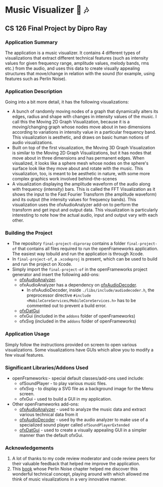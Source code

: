 # Music Visualizer :musical_note: :notes:
## CS 126 Final Project by Dipro Ray

### Application Summary
The application is a music visualizer. It contains 4 different types of visualizations that extract different technical features (such as intensity values for given frequency range, amplitude values, melody bands, rms etc.) from the audio, and uses this data to create visually appealing structures that move/change in relation with the sound (for example, using features such as Perlin Noise).

### Application Description
Going into a bit more detail, it has the following visualizations:
  * A bunch of randomly moving nodes of a graph that dynamically alters its edges, radius and shape with changes in intensity values of the music. I call this the Moving 2D Graph Visualization, because it is a moving/changing graph whose nodes move about in two dimensions according to variations in intensity value in a particular frequency band. This visualization is aesthetic, and draws on basic human notions of audio visualizations.
  * Built on top of the first visualization, the Moving 3D Graph Visualization is similar to the Moving 2D Graph Visualizations, but it has nodes that move about in three dimensions and has permanent edges. When visualized, it looks like a sphere mesh whose nodes on the sphere's surface look like they move about and rotate with the music. This visualization, too, is meant to be aesthetic in nature, with some more complex graphics work involved behind-the-scenes
  * A visualization displaying the amplitude waveform of the audio along with frequency (intensity) bars. This is called the FFT Visualization as it shows the input to the Fast Fourier Transform (the amplitude waveform) and its output (the intensity values for frequency bands). This visualization uses the ofxAudioAnalyzer add-on to perform the transform and get input and output data. This visualization is particularly interesting to note how the actual audio, input and output vary with each other.
  
### Building the Project
* The repository ```final-project-diproray``` contains a folder ```final-project-of``` that contains all files required to run the openFrameworks application. The easiest way tobuild and run the application is through Xcode.
* In ```final-project-of```, a ```.xcodeproj``` is present, which can be used to build and run the project on Xcode.
* Simply import the ```final-project-of``` in the openFrameworks project generator and insert the following add-ons:
    * [ofxAudioAnalyzer](https://github.com/leozimmerman/ofxAudioAnalyzer).
    * ofxAudioAnalyzer has a dependency on [ofxAudioDecoder](https://github.com/leozimmerman/ofxAudioDecoder). 
        * In ofxAudioDecoder, inside ```./libs/include/audiodecoder.h```, the preprocessor directive ```#include <MobileCoreServices/MobileCoreServices.h>``` has to be commented out to prevent a build error.
    * [ofxDatGui](https://github.com/braitsch/ofxDatGui)
    * ofxGui (included in the ```addons``` folder of openFrameworks)
    * ofxSvg (included in the ```addons``` folder of openFrameworks)
### Application Usage
Simply follow the instructions provided on screen to open various visualizations. Some visualizations have GUIs which allow you to modify a few visual features.

### Significant Libraries/Addons Used
* openFrameworks:- special default classes/add-ons used include:
  * ofSoundPlayer - to play various music files.
  * ofxSvg -  to display a SVG file as a background image for the Menu screen.
  * ofxGui - used to build a GUI in my application.
* Other openFrameworks add-ons: 
  * [ofxAudioAnalyzer](https://github.com/leozimmerman/ofxAudioAnalyzer) - used to analyze the music data and extract various technical data from it
  * [ofxAudioDecoder](https://github.com/leozimmerman/ofxAudioDecoder) - used by the audio analyzer to make use of a specialized sound player called ```ofSoundPlayerExtended```
  * [ofxDatGui](https://github.com/braitsch/ofxDatGui) - used to create a visually appealing GUI in a simpler manner than the default ofxGui.


### Acknowledgements
1. A lot of thanks to my code review moderator and code review peers for their valuable feedback that helped me improve the application.
2. This [book](https://www.safaribooksonline.com/library/view/mastering-openframeworks-creative/9781849518048/apb.html) whose Perlin Noise chapter helped me discover this wonderful technical concept, playing around with which allowed me think of music visualizations in a very innovative manner.

